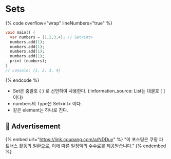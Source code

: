 # Sets

{% code overflow="wrap" lineNumbers="true" %}
```dart
void main() {
  var numbers = {1,2,3,4}; // Set<int>
  numbers.add(1);
  numbers.add(1);
  numbers.add(1);
  numbers.add(1);
  print (numbers);
}
// console: {1, 2, 3, 4}
```
{% endcode %}

* Set은 중괄호 { } 로 선언하여 사용한다. (:information\_source: List는 대괄호 \[ ] 이다)
* numbers의 Type은 Set\<int> 이다.
* 같은 element는 하나로 친다.

## :gift: Advertisement

{% embed url="https://link.coupang.com/a/NDDuy" %}
"이 포스팅은 쿠팡 파트너스 활동의 일환으로, 이에 따른 일정액의 수수료를 제공받습니다."
{% endembed %}
